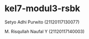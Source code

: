 # kel7-modul3-rsbk
Setyo Adhi Purwito (21120117130077) <p>
M. Risqullah Naufal Y (21120117140003) <p>
  






